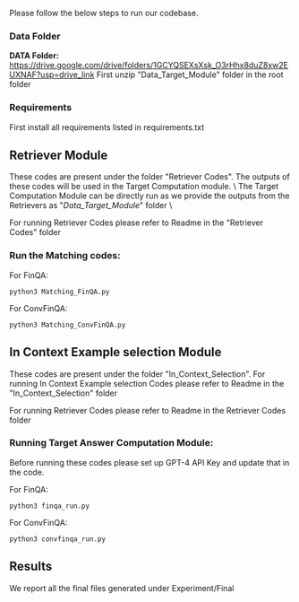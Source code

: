 Please follow the below steps to run our codebase.



### Data Folder

**DATA Folder:** https://drive.google.com/drive/folders/1GCYQSEXsXsk_O3rHhx8duZ8xw2EUXNAF?usp=drive_link
First unzip "Data_Target_Module" folder in the root folder


### Requirements

First install all requirements listed in requirements.txt


## Retriever Module

These codes are present under the folder "Retriever Codes". The outputs of these codes will be used in the Target Computation module. \\ 
The Target Computation Module can be directly run as we provide the outputs from the Retrievers as "_Data_Target_Module_" folder \\

For running Retriever Codes please refer to Readme in the "Retriever Codes" folder

### Run the Matching codes:

For FinQA: 
```
python3 Matching_FinQA.py
```

For ConvFinQA: 
```
python3 Matching_ConvFinQA.py

```
## In Context Example selection Module

These codes are present under the folder "In_Context_Selection".
For running In Context Example selection Codes please refer to Readme in the "In_Context_Selection" folder


For running Retriever Codes please refer to Readme in the Retriever Codes folder


### Running Target Answer Computation Module:

Before running these codes please set up GPT-4 API Key and update that in the code.

For FinQA: 
```
python3 finqa_run.py
```

For ConvFinQA: 
```
python3 convfinqa_run.py
```




## Results

We report all the final files generated under Experiment/Final



